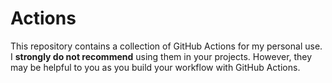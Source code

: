 # Actions

This repository contains a collection of GitHub Actions for my personal use.
I **strongly do not recommend** using them in your projects.
However, they may be helpful to you as you build your workflow with GitHub Actions.

